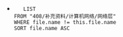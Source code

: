 *   
    ```dataview
	   LIST
	FROM "408/补充资料/计算机网络/网络层"
	WHERE file.name != this.file.name
	SORT file.name ASC
    ```

